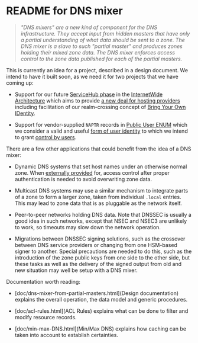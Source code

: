 README for DNS mixer
====================

> *"DNS mixers" are a new kind of component for the DNS infrastructure.
> They accept input from hidden masters that have only a partial
> understanding of what data should be sent to a zone.  The DNS mixer
> is a slave to such "partial master" and produces zones holding their
> mixed zone data.  The DNS mixer enforces access control to the zone
> data published for each of the partial masters.*

This is currently an idea for a project, described in a design document.
We intend to have it built soon, as we need it for two projects that we
have coming up:

  * Support for our future
    [ServiceHub phase](http://internetwide.org/blog/2016/06/24/iwo-phases.html)
    in the
    [InternetWide Architecture](http://internetwide.org/tag/architecture.html)
    which aims to provide
    [a new deal for hosting providers](http://internetwide.org/blog/2014/11/19/back-to-hosting.html)
    including facilitation of our realm-crossing concept of
    [Bring Your Own IDentity](http://internetwide.org/blog/2015/04/22/id-2-byoid.html).

  * Support for vendor-supplied `NAPTR` records in
    [Public User ENUM](http://internetwide.org/blog/2014/11/21/telephony-emancipation.html)
    which we consider a valid and useful
    [form of user identity](http://www.internetwide.org/blog/2016/12/30/id-9-enum-xmpp.html)
    to which we intend to grant
    [control by users](http://internetwide.org/blog/2014/11/26/online-identity.html).

There are a few other applications that could benefit from the idea of a
DNS mixer:

  * Dynamic DNS systems that set host names under an otherwise normal zone.
    When [externally provided](https://www.nsupdate.info) for, access control
    after proper authentication is needed to avoid overwriting zone data.

  * Multicast DNS systems may use a similar mechanism to integrate parts of
    a zone to form a larger zone, taken from individual `.local` entries.
    This may lead to zone data that is as pluggable as the network itself.

  * Peer-to-peer networks holding DNS data.  Note that DNSSEC is usually
    a good idea in such networks, except that NSEC and NSEC3 are unlikely
    to work, so timeouts may slow down the network operation.

  * Migrations between DNSSEC signing solutions, such as the crossover between
    DNS service providers or changing from one HSM-based signer to another.
    Special precautions are needed to do this, such as the introduction of the
    zone public keys from one side to the other side, but these tasks as well
    as the delivery of the signed output from old and new situation may well
    be setup with a DNS mixer.

Documentation worth reading:

  * [doc/dns-mixer-from-partial-masters.html](Design documentation)
    explains the overall operation, the data model and generic procedures.

  * [doc/acl-rules.html](ACL Rules)
    explains what can be done to filter and modify resource records.

  * [doc/min-max-DNS.html](Min/Max DNS)
    explains how caching can be taken into account to establish certainties.

